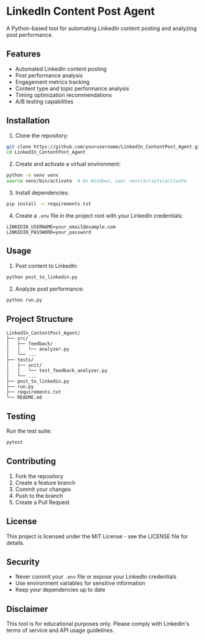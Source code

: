 # LinkedIn Content Post Agent

A Python-based tool for automating LinkedIn content posting and analyzing post performance.

## Features

- Automated LinkedIn content posting
- Post performance analysis
- Engagement metrics tracking
- Content type and topic performance analysis
- Timing optimization recommendations
- A/B testing capabilities

## Installation

1. Clone the repository:
```bash
git clone https://github.com/yourusername/LinkedIn_ContentPost_Agent.git
cd LinkedIn_ContentPost_Agent
```

2. Create and activate a virtual environment:
```bash
python -m venv venv
source venv/bin/activate  # On Windows, use: venv\Scripts\activate
```

3. Install dependencies:
```bash
pip install -r requirements.txt
```

4. Create a `.env` file in the project root with your LinkedIn credentials:
```
LINKEDIN_USERNAME=your_email@example.com
LINKEDIN_PASSWORD=your_password
```

## Usage

1. Post content to LinkedIn:
```bash
python post_to_linkedin.py
```

2. Analyze post performance:
```bash
python run.py
```

## Project Structure

```
LinkedIn_ContentPost_Agent/
├── src/
│   ├── feedback/
│   │   └── analyzer.py
│   └── ...
├── tests/
│   ├── unit/
│   │   └── test_feedback_analyzer.py
│   └── ...
├── post_to_linkedin.py
├── run.py
├── requirements.txt
└── README.md
```

## Testing

Run the test suite:
```bash
pytest
```

## Contributing

1. Fork the repository
2. Create a feature branch
3. Commit your changes
4. Push to the branch
5. Create a Pull Request

## License

This project is licensed under the MIT License - see the LICENSE file for details.

## Security

- Never commit your `.env` file or expose your LinkedIn credentials
- Use environment variables for sensitive information
- Keep your dependencies up to date

## Disclaimer

This tool is for educational purposes only. Please comply with LinkedIn's terms of service and API usage guidelines. 